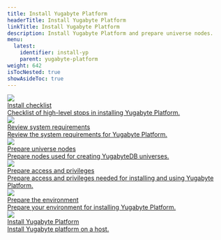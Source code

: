 ```yaml
---
title: Install Yugabyte Platform
headerTitle: Install Yugabyte Platform
linkTitle: Install Yugabyte Platform
description: Install Yugabyte Platform and prepare universe nodes.
menu:
  latest:
    identifier: install-yp
    parent: yugabyte-platform
weight: 642
isTocNested: true
showAsideToc: true
---
```


<div class="row">

  <div class="col-12 col-md-6 col-lg-12 col-xl-6">
    <a class="section-link icon-offset" href="install-checklist/">
      <div class="head">
        <img class="icon" src="/images/section_icons/manage/diagnostics.png" aria-hidden="true" />
        <div class="title">Install checklist</div>
      </div>
      <div class="body">
        Checklist of high-level stops in installing Yugabyte Platform.
      </div>
    </a>
  </div>

  <div class="col-12 col-md-6 col-lg-12 col-xl-6">
    <a class="section-link icon-offset" href="review-system-reqs/">
      <div class="head">
        <img class="icon" src="/images/section_icons/manage/diagnostics.png" aria-hidden="true" />
        <div class="title">Review system requirements</div>
      </div>
      <div class="body">
        Review the system requirements for Yugabyte Platform.
      </div>
    </a>
  </div>

  <div class="col-12 col-md-6 col-lg-12 col-xl-6">
    <a class="section-link icon-offset" href="prepare-universe-nodes/">
      <div class="head">
        <img class="icon" src="/images/section_icons/manage/diagnostics.png" aria-hidden="true" />
        <div class="title">Prepare universe nodes</div>
      </div>
      <div class="body">
        Prepare nodes used for creating YugabyteDB universes.
      </div>
    </a>
  </div>

  <div class="col-12 col-md-6 col-lg-12 col-xl-6">
    <a class="section-link icon-offset" href="prepare-access-privileges/">
      <div class="head">
        <img class="icon" src="/images/section_icons/manage/diagnostics.png" aria-hidden="true" />
        <div class="title">Prepare access and privileges</div>
      </div>
      <div class="body">
        Prepare access and privileges needed for installing and using Yugabyte Platform.
      </div>
    </a>
  </div>

  <div class="col-12 col-md-6 col-lg-12 col-xl-6">
    <a class="section-link icon-offset" href="prepare-environment/">
      <div class="head">
        <img class="icon" src="/images/section_icons/manage/diagnostics.png" aria-hidden="true" />
        <div class="title">Prepare the environment</div>
      </div>
      <div class="body">
        Prepare your environment for installing Yugabyte Platform.
      </div>
    </a>
  </div>

  <div class="col-12 col-md-6 col-lg-12 col-xl-6">
    <a class="section-link icon-offset" href="install-yugabyte-platform/">
      <div class="head">
        <img class="icon" src="/images/section_icons/manage/diagnostics.png" aria-hidden="true" />
        <div class="title">Install Yugabyte Platform</div>
      </div>
      <div class="body">
        Install Yugabyte platform on a host.
      </div>
    </a>
  </div>

</div>
